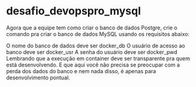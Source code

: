 # desafio_devopspro_mysql

Agora que a equipe tem como criar o banco de dados Postgre, crie o comando pra criar o banco de dados MySQL usando os requisitos abaixo:

O nome do banco de dados deve ser docker_db
O usuário de acesso ao banco deve ser docker_usr
A senha do usuário deve ser docker_pwd
Lembrando que a execução em container deve ser transparente pra quem está desenvolvendo. E que aqui você não precisa se preocupar com a perda dos dados do banco e nem nada disso, é apenas para desenvolvimento pontual.
